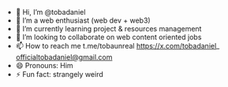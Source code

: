 - 👋 Hi, I’m @tobadaniel
- 👀 I’m a web enthusiast (web dev + web3)
- 🌱 I’m currently learning project & resources management
- 💞️ I’m looking to collaborate on web content oriented jobs
- 📫 How to reach me t.me/tobaunreal https://x.com/tobadaniel_ officialtobadaniel@gmail.com
- 😄 Pronouns: Him
- ⚡ Fun fact: strangely weird

<!---
tobadaniel/tobadaniel is a ✨ special ✨ repository because its `README.md` (this file) appears on your GitHub profile.
You can click the Preview link to take a look at your changes.
--->

